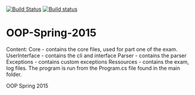 [![Build Status](https://travis-ci.org/thepalmelund/OOP-Spring-2015.svg?branch=master)](https://travis-ci.org/thepalmelund/OOP-Spring-2015)
[![Build status](https://ci.appveyor.com/api/projects/status/mj62gc39pyhio9c5?svg=true)](https://ci.appveyor.com/project/thepalmelund/oop-spring-2015)

# OOP-Spring-2015

Content:
Core - contains the core files, used for part one of the exam.
UserInterface - contains the cli and interface
Parser - contains the parser
Exceptions - contains custom exceptions
Ressources - contains the exam, log files.
The program is run from the Program.cs file found in the main folder.

OOP Spring 2015
